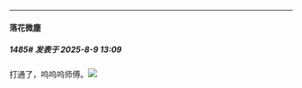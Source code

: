﻿
*****

####  落花微塵  
##### 1485#       发表于 2025-8-9 13:09

打通了，呜呜呜师傅。<img src="https://static.stage1st.com/image/smiley/face2017/139.png" referrerpolicy="no-referrer">

